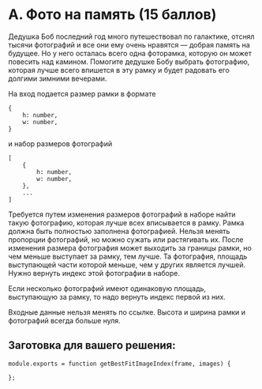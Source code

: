 # A. Фото на память (15 баллов)

Дедушка Боб последний год много путешествовал по галактике, отснял тысячи фотографий и все они ему очень нравятся — добрая память на будущее. Но у него осталась всего одна фоторамка, которую он может повесить над камином. Помогите дедушке Бобу выбрать фотографию, которая лучше всего впишется в эту рамку и будет радовать его долгими зимними вечерами.

На вход подается размер рамки в формате

```
{
    h: number,
    w: number,
}
```

и набор размеров фотографий

```
[
    {
        h: number,
        w: number,
    },
    ...
]
```

Требуется путем изменения размеров фотографий в наборе найти такую фотографию, которая лучше всех вписывается в рамку. Рамка должна быть полностью заполнена фотографией. Нельзя менять пропорции фотографий, но можно сужать или растягивать их. После изменения размера фотография может выходить за границы рамки, но чем меньше выступает за рамку, тем лучше. Та фотография, площадь выступающей части которой меньше, чем у других является лучшей. Нужно вернуть индекс этой фотографии в наборе.

Если несколько фотографий имеют одинаковую площадь, выступающую за рамку, то надо вернуть индекс первой из них.

Входные данные нельзя менять по ссылке. Высота и ширина рамки и фотографий всегда больше нуля.

## Заготовка для вашего решения:

```
module.exports = function getBestFitImageIndex(frame, images) {

};
```
